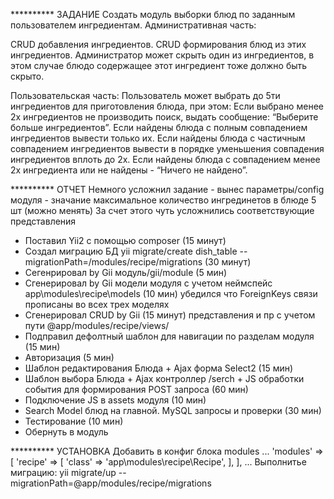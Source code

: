 ********** ЗАДАНИЕ
Создать модуль выборки блюд по заданным пользователем ингредиентам. Административная часть:

CRUD добавления ингредиентов.
CRUD формирования блюд из этих ингредиентов.
Администратор может скрыть один из ингредиентов, в этом случае блюдо содержащее этот ингредиент тоже должно быть скрыто.

Пользовательская часть:
Пользователь может выбрать до 5ти ингредиентов для приготовления блюда, при этом:
Если выбрано менее 2х ингредиентов  не производить поиск, выдать сообщение: “Выберите больше ингредиентов”.
Если найдены блюда с полным совпадением ингредиентов вывести только их.
Если найдены блюда с частичным совпадением ингредиентов  вывести в порядке уменьшения совпадения ингредиентов вплоть до 2х.
Если найдены блюда с совпадением менее 2х ингредиента или не найдены - “Ничего не найдено”.

********** ОТЧЕТ
Немного усложнил задание - вынес параметры/config модуля - значание максимальное количество ингрединетов в блюде 5 шт (можно менять)
За счет этого чуть усложнились соответствующие представления

- Поставил Yii2 c помощью composer (15 минут)
- Создал миграцию БД yii migrate/create dish_table --migrationPath=/modules/recipe/migrations (30 минут)
- Сегенрировал by Gii модуль/gii/module (5 мин)
- Сгенерировал by Gii модели модуля с учетом неймспейс app\modules\recipe\models (10 мин)
  убедился что ForeignKeys связи прописаны во всех трех моделях
- Сгенерировал CRUD by Gii (15 минут)
  представления и пр с учетом пути @app/modules/recipe/views/
- Подправил дефолтный шаблон для навигации по разделам модуля (15 мин)
- Авторизация (5 мин)
- Шаблон редактирования Блюда + Ajax форма Select2 (15 мин)
- Шаблон выбора Блюда + Ajax контроллер /serch + JS обработки события для формирования POST запроса (60 мин)
- Подключение JS в assets модуля (10 мин)
- Search Model блюд на главной. MySQL запросы и проверки (30 мин)
- Тестирование (10 мин)
- Обернуть в модуль

********** УСТАНОВКА
Добавить в конфиг блока modules
...
    'modules' => [
        'recipe' => [
            'class' => 'app\modules\recipe\Recipe',
        ],
    ],
...
Выполнитье миграцию:
yii migrate/up --migrationPath=@app/modules/recipe/migrations







